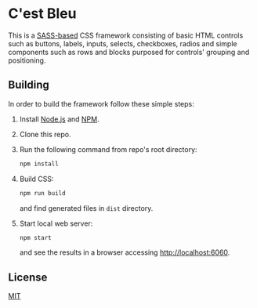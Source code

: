 # C'est Bleu

This is a [SASS-based](http://sass-lang.com/) CSS framework consisting of basic HTML controls such as
buttons, labels, inputs, selects, checkboxes, radios and simple components such as rows and blocks purposed for
controls' grouping and positioning.

## Building

In order to build the framework follow these simple steps:

1. Install [Node.js](https://nodejs.org/) and [NPM](https://www.npmjs.com).

2. Clone this repo.

3. Run the following command from repo's root directory:

   ```bash
   npm install
   ```
   
4. Build CSS:

   ```bash
   npm run build
   ```
   
   and find generated files in `dist` directory.
   
5. Start local web server:

   ```bash
   npm start
   ```
   
   and see the results in a browser accessing [http://localhost:6060](http://localhost:6060).

## License

[MIT](LICENSE)
